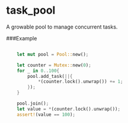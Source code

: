 # task_pool
A growable pool to manage concurrent tasks.

###Example
```rust

	let mut pool = Pool::new();

	let counter = Mutex::new(0);
	for _ in 0..100{
		pool.add_task(||{
			*(counter.lock().unwrap()) += 1;
		});
	}

	pool.join();
	let value = *(counter.lock().unwrap());
	assert!(value == 100);
```
